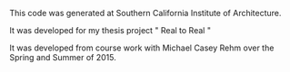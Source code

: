 This code was generated at Southern California Institute of Architecture.

It was developed for my thesis project " Real to Real "

It was developed from course work with Michael Casey Rehm over the Spring and Summer of 2015.
